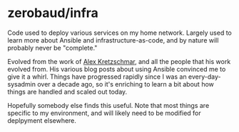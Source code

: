 # zerobaud/infra

Code used to deploy various services on my home network.
Largely used to learn more about Ansible and infrastructure-as-code,
and by nature will probably never be "complete."

Evolved from the work of [Alex Kretzschmar](https://github.com/ironicbadger),
and all the people that his work evolved from.  His various blog posts about 
using Ansible convinced me to give it a whirl.  Things have progressed rapidly
since I was an every-day-sysadmin over a decade ago, so it's enriching to learn
a bit about how things are handled and scaled out today.

Hopefully somebody else finds this useful.  Note that most things are specific
to my environment, and will likely need to be modified for deplpyment elsewhere.
